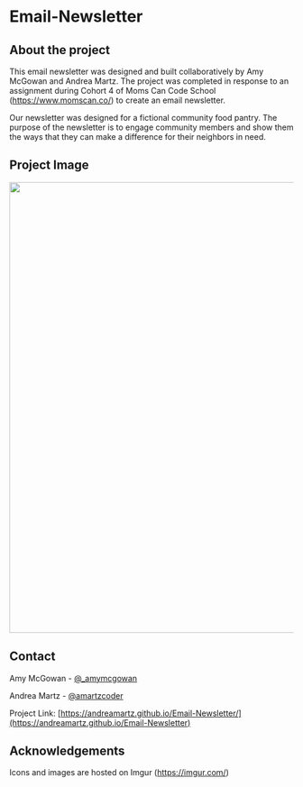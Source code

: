 
# Email-Newsletter


## About the project

This email newsletter was designed and built collaboratively by Amy McGowan and Andrea Martz.  The project was completed in response to an assignment during Cohort 4 of Moms Can Code School (https://www.momscan.co/) to create an email newsletter. 

Our newsletter was designed for a fictional community food pantry.  The purpose of the newsletter is to engage community members and show them the ways that they can make a difference for their neighbors in need.


## Project Image

<img src="https://i.imgur.com/AGVOrnW.png" height="800px" align="center">


## Contact


Amy McGowan - [@_amymcgowan](https://twitter.com/_amymcgowan)

Andrea Martz - [@amartzcoder](https://twitter.com/amartzcoder)

Project Link: [https://andreamartz.github.io/Email-Newsletter/](https://andreamartz.github.io/Email-Newsletter)

## Acknowledgements

Icons and images are hosted on Imgur (https://imgur.com/)
